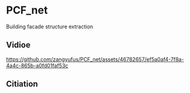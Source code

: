 # PCF_net
Building facade structure extraction

## Vidioe

https://github.com/zangyufus/PCF_net/assets/46782657/ef5a0af4-7f8a-4a4c-865b-a0fd01faf53c


## Citiation
